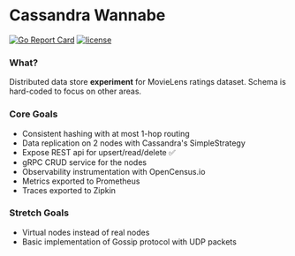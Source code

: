 Cassandra Wannabe
=======
[![Go Report Card](https://goreportcard.com/badge/github.com/freddygv/cassandra-wannabe)](https://goreportcard.com/report/github.com/freddygv/cassandra-wannabe) 
[![license](https://img.shields.io/github/license/mashape/apistatus.svg)](https://github.com/freddygv/cassandra-wannabe/blob/master/LICENSE)

### What?
Distributed data store **experiment** for MovieLens ratings dataset. Schema is hard-coded to focus on other areas.

### Core Goals
* Consistent hashing with at most 1-hop routing
* Data replication on 2 nodes with Cassandra's SimpleStrategy
* Expose REST api for upsert/read/delete ✅
* gRPC CRUD service for the nodes
* Observability instrumentation with OpenCensus.io
* Metrics exported to Prometheus
* Traces exported to Zipkin

### Stretch Goals
* Virtual nodes instead of real nodes
* Basic implementation of Gossip protocol with UDP packets
